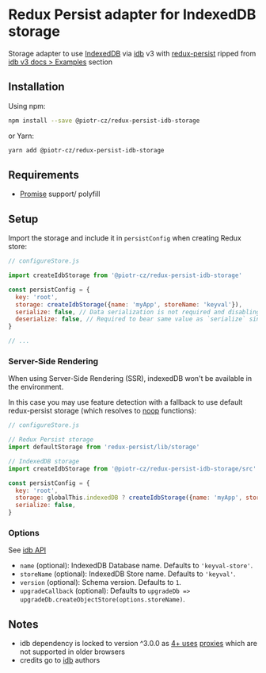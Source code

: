 # Redux Persist adapter for IndexedDB storage

Storage adapter to use [IndexedDB](https://developer.mozilla.org/en-US/docs/Glossary/IndexedDB) via [idb](https://www.npmjs.com/package/idb) v3 with [redux-persist](https://github.com/rt2zz/redux-persist) ripped from [idb v3 docs > Examples](https://github.com/jakearchibald/idb/tree/v3.0.0#keyval-store) section


## Installation

Using npm:

```sh
npm install --save @piotr-cz/redux-persist-idb-storage
```

or Yarn:

```sh
yarn add @piotr-cz/redux-persist-idb-storage
```


## Requirements

- [Promise](https://developer.mozilla.org/en-US/docs/Web/JavaScript/Reference/Global_Objects/Promise) support/ polyfill


## Setup

Import the storage and include it in `persistConfig` when creating Redux store:

```js
// configureStore.js

import createIdbStorage from '@piotr-cz/redux-persist-idb-storage'

const persistConfig = {
  key: 'root',
  storage: createIdbStorage({name: 'myApp', storeName: 'keyval'}),
  serialize: false, // Data serialization is not required and disabling it allows you to inspect storage value in DevTools; Available since redux-persist@5.4.0
  deserialize: false, // Required to bear same value as `serialize` since redux-persist@6.0
}

// ...
```

### Server-Side Rendering

When using Server-Side Rendering (SSR), indexedDB won't be available in the environment.

In this case you may use feature detection with a fallback to use default redux-persist storage (which resolves to [noop](https://github.com/rt2zz/redux-persist/blob/d7efde9115a0bd2d6a0309ac6fb1c018bf06dc30/src/storage/getStorage.js#L42) functions):

```js
// configureStore.js

// Redux Persist storage
import defaultStorage from 'redux-persist/lib/storage'

// IndexedDB storage
import createIdbStorage from '@piotr-cz/redux-persist-idb-storage/src'

const persistConfig = {
  key: 'root',
  storage: globalThis.indexedDB ? createIdbStorage({name: 'myApp', storeName: 'keyval'}) : defaultStorage,
  serialize: false, 
}
```


### Options

See [idb API](https://github.com/jakearchibald/idb/tree/v3.0.2#api)

- `name` (optional): IndexedDB Database name. Defaults to `'keyval-store'`.
- `storeName` (optional): IndexedDB Store name. Defaults to `'keyval'`.
- `version` (optional): Schema version. Defaults to `1`.
- `upgradeCallback` (optional): Defaults to `upgradeDb => upgradeDb.createObjectStore(options.storeName)`.


## Notes

- idb dependency is locked to version ^3.0.0 as [4+ uses](https://github.com/jakearchibald/idb/blob/v4.0.3/changes.md#new-stuff) [proxies](https://developer.mozilla.org/en-US/docs/Web/JavaScript/Reference/Global_Objects/Proxy) which are not supported in older browsers
- credits go to [idb](https://github.com/jakearchibald/idb) authors
